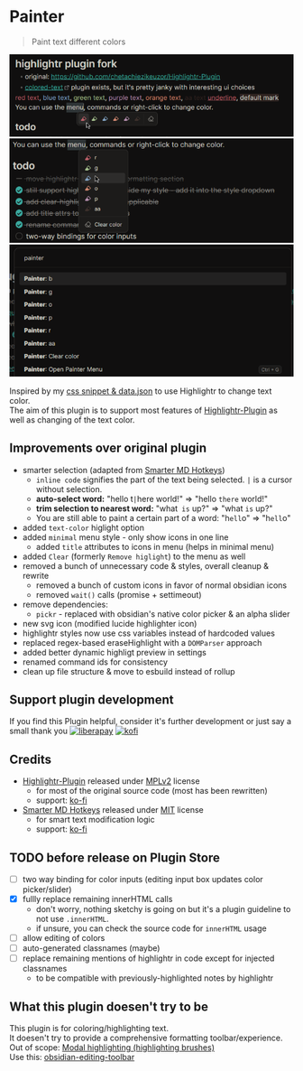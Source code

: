 # Painter
> Paint text different colors  
  
![minimal-menu](./screens/minimal-menu.png)  
![normal-menu](./screens/menu-normal.png)  
![commands](./screens/commands.png)

Inspired by my [css snippet & data.json](https://github.com/chetachiezikeuzor/Highlightr-Plugin/issues/61) to use Highlightr to change text color.  
The aim of this plugin is to support most features of [Highlightr-Plugin](https://github.com/chetachiezikeuzor/Highlightr-Plugin) as well as changing of the text color.  

## Improvements over original plugin
- smarter selection (adapted from [Smarter MD Hotkeys](https://github.com/chrisgrieser/obsidian-smarter-md-hotkeys))
  - `inline code` signifies the part of the text being selected. `|` is a cursor without selection.
  - **auto-select word:** "hello t`|`here world!" => "hello `there` world!"
  - **trim selection to nearest word:** "what` is` up?" => "what `is` up?"
  - You are still able to paint a certain part of a word: "h`ell`o" => "h`ell`o"
- added `text-color` higlight option
- added `minimal` menu style - only show icons in one line
  - added `title` attributes to icons in menu (helps in minimal menu)		
- added `Clear` (formerly `Remove higlight`) to the menu as well
- removed a bunch of unnecessary code & styles, overall cleanup & rewrite
  - removed a bunch of custom icons in favor of normal obsidian icons	
  - removed `wait()` calls (promise + settimeout)	
- remove dependencies:
  - `pickr` - replaced with obsidian's native color picker & an alpha slider
- new svg icon (modified lucide highlighter icon)
- highlightr styles now use css variables instead of hardcoded values
- replaced regex-based eraseHighlight with a `DOMParser` approach
- added better dynamic highligt preview in settings
- renamed command ids for consistency
- clean up file structure & move to esbuild instead of rollup

## Support plugin development
If you find this Plugin helpful, consider it's further development or just say a small thank you
[![liberapay](https://liberapay.com/assets/widgets/donate.svg)](https://liberapay.com/KraXen72) [![kofi](https://ko-fi.com/img/githubbutton_sm.svg)](https://ko-fi.com/kraxen72)

## Credits
- [Highlightr-Plugin](https://github.com/chetachiezikeuzor/Highlightr-Plugin) released under [MPLv2](./LICENSE) license
  - for most of the original source code (most has been rewritten)
  - support: [ko-fi](https://ko-fi.com/chetachi)
- [Smarter MD Hotkeys](https://github.com/chrisgrieser/obsidian-smarter-md-hotkeys) released under [MIT](https://github.com/chrisgrieser/obsidian-smarter-md-hotkeys/blob/master/LICENSE) license 
  - for smart text modification logic
  - support: [ko-fi](https://ko-fi.com/pseudometa)

## TODO before release on Plugin Store
- [ ] two way binding for color inputs (editing input box updates color picker/slider)
- [x] fullly replace remaining innerHTML calls
  - don't worry, nothing sketchy is going on but it's a plugin guideline to not use `.innerHTML`. 
  - if unsure, you can check the source code for `innerHTML` usage
- [ ] allow editing of colors
- [ ] auto-generated classnames (maybe)
- [ ] replace remaining mentions of highlightr in code except for injected classnames
  - to be compatible with previously-highlighted notes by highlightr
  
## What this plugin doesen't try to be
This plugin is for coloring/highlighting text.  
It doesen't try to provide a comprehensive formatting toolbar/experience. 
Out of scope: [Modal highlighting (highlighting brushes)](https://github.com/chetachiezikeuzor/Highlightr-Plugin/issues/82)  
Use this: [obsidian-editing-toolbar](https://github.com/PKM-er/obsidian-editing-toolbar)  